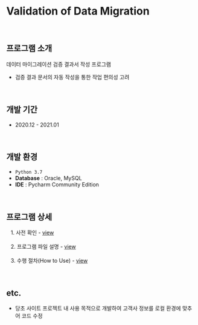 # Validation of Data Migration 
<br>

## 프로그램 소개
데이터 마이그레이션 검증 결과서 작성 프로그램
 - 검증 결과 문서의 자동 작성을 통한 작업 편의성 고려
<br>

## 개발 기간
* 2020.12 - 2021.01
<br>

## 개발 환경
- `Python 3.7`
- **Database** : Oracle, MySQL
- **IDE** : Pycharm Community Edition
<br>

## 프로그램 상세
&nbsp;&nbsp; 1. 사전 확인 - <a href="https://github.com/naya106/Validation_of_DataMigration/wiki/1.-%EC%82%AC%EC%A0%84-%ED%99%95%EC%9D%B8">view</a><br><br>
&nbsp;&nbsp; 2. 프로그램 파일 설명 - <a href="https://github.com/naya106/Validation_of_DataMigration/wiki/2.-%ED%94%84%EB%A1%9C%EA%B7%B8%EB%9E%A8-%ED%8C%8C%EC%9D%BC-%EC%84%A4%EB%AA%85">view</a><br><br>
&nbsp;&nbsp; 3. 수행 절차(How to Use) - <a href="https://github.com/naya106/Validation_of_DataMigration/wiki/3.-%EC%88%98%ED%96%89-%EC%A0%88%EC%B0%A8">view</a><br><br> 
<br>

## etc.
- 당초 사이트 프로젝트 내 사용 목적으로 개발하여 고객사 정보를 로컬 환경에 맞추어 코드 수정
